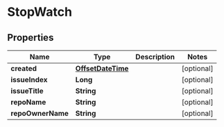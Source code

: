 
# StopWatch

## Properties
Name | Type | Description | Notes
------------ | ------------- | ------------- | -------------
**created** | [**OffsetDateTime**](OffsetDateTime.md) |  |  [optional]
**issueIndex** | **Long** |  |  [optional]
**issueTitle** | **String** |  |  [optional]
**repoName** | **String** |  |  [optional]
**repoOwnerName** | **String** |  |  [optional]



